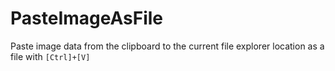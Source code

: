 # PasteImageAsFile
Paste image data from the clipboard to the current file explorer location as a file with `[Ctrl]+[V]`
